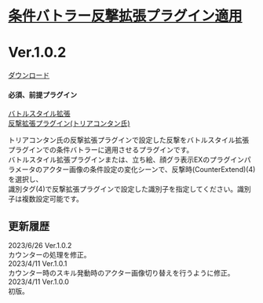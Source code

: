 # [条件バトラー反撃拡張プラグイン適用](https://raw.githubusercontent.com/nuun888/MZ/master/NUUN_BattleStyleEX_CounterExtend.js)
# Ver.1.0.2
[ダウンロード](https://raw.githubusercontent.com/nuun888/MZ/master/NUUN_BattleStyleEX_CounterExtend.js)
#### 必須、前提プラグイン
[バトルスタイル拡張](https://github.com/nuun888/MZ/blob/master/README/BattleStyleEXBase.md)  
[反撃拡張プラグイン(トリアコンタン氏)](https://triacontane.blogspot.com/)  

トリアコンタン氏の反撃拡張プラグインで設定した反撃をバトルスタイル拡張プラグインでの条件バトラーに適用させるプラグインです。  
バトルスタイル拡張プラグインまたは、立ち絵、顔グラ表示EXのプラグインパラメータのアクター画像の条件設定の変化シーンで、反撃時(CounterExtend)(4)を選択し、  
識別タグ(4)で反撃拡張プラグインで設定した識別子を指定してください。識別子は複数設定可能です。  

## 更新履歴
2023/6/26 Ver.1.0.2  
カウンターの処理を修正。  
2023/4/11 Ver.1.0.1  
カウンター時のスキル発動時のアクター画像切り替えを行うように修正。  
2023/4/11 Ver.1.0.0  
初版。  
